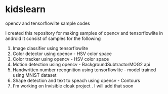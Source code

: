 # kidslearn
opencv and tensorflowlite sample codes

I created this repository for making samples of opencv and tensorflowlite in android
It consist of samples for the following

1. Image classifier using tensorflowlite
2. Color detector using opencv - HSV color space
3. Color tracker using opencv - HSV color space
4. Motion detection using opencv - BackgroundSubtractorMOG2 api
5. Handwritten number recognition using tensorflowlite  - model trained using MNIST dataset
6. Shape detection and text to speach using opencv - Contours 
7. I'm working on Invisible cloak project . I will add that soon

